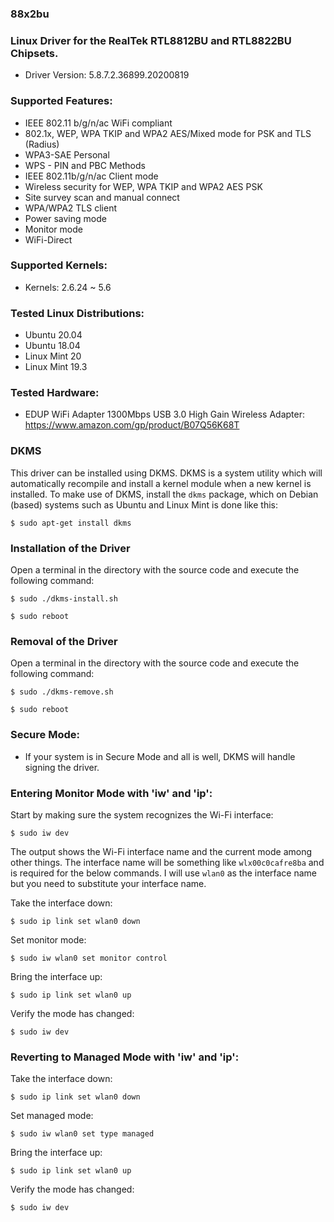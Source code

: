 ### 88x2bu

### Linux Driver for the RealTek RTL8812BU and RTL8822BU Chipsets.

- Driver Version: 5.8.7.2.36899.20200819

### Supported Features:

- IEEE 802.11 b/g/n/ac WiFi compliant
- 802.1x, WEP, WPA TKIP and WPA2 AES/Mixed mode for PSK and TLS (Radius)
- WPA3-SAE Personal
- WPS - PIN and PBC Methods
- IEEE 802.11b/g/n/ac Client mode
- Wireless security for WEP, WPA TKIP and WPA2 AES PSK
- Site survey scan and manual connect
- WPA/WPA2 TLS client
- Power saving mode
- Monitor mode
- WiFi-Direct

### Supported Kernels:

- Kernels: 2.6.24 ~ 5.6

### Tested Linux Distributions:

- Ubuntu 20.04
- Ubuntu 18.04
- Linux Mint 20
- Linux Mint 19.3

### Tested Hardware:

- EDUP WiFi Adapter 1300Mbps USB 3.0 High Gain Wireless Adapter:
  https://www.amazon.com/gp/product/B07Q56K68T

### DKMS
This driver can be installed using DKMS. DKMS is a system utility which will automatically recompile and install a kernel module when a new kernel is installed. To make use of DKMS, install the `dkms` package, which on Debian (based) systems such as Ubuntu and Linux Mint is done like this:
```
$ sudo apt-get install dkms
```

### Installation of the Driver
Open a terminal in the directory with the source code and execute the following command:
```
$ sudo ./dkms-install.sh
```
```
$ sudo reboot
```
### Removal of the Driver
Open a terminal in the directory with the source code and execute the following command:
```
$ sudo ./dkms-remove.sh
```
```
$ sudo reboot
```
### Secure Mode:

- If your system is in Secure Mode and all is well, DKMS will handle signing the driver. 

### Entering Monitor Mode with 'iw' and 'ip':
Start by making sure the system recognizes the Wi-Fi interface:
```
$ sudo iw dev
```

The output shows the Wi-Fi interface name and the current mode among other things. The interface name will be something like `wlx00c0cafre8ba` and is required for the below commands. I will use `wlan0` as the interface name but you need to substitute your interface name.

Take the interface down:
```
$ sudo ip link set wlan0 down
```

Set monitor mode:
```
$ sudo iw wlan0 set monitor control
```

Bring the interface up:
```
$ sudo ip link set wlan0 up
```

Verify the mode has changed:
```
$ sudo iw dev
```

### Reverting to Managed Mode with 'iw' and 'ip':

Take the interface down:
```
$ sudo ip link set wlan0 down
```

Set managed mode:
```
$ sudo iw wlan0 set type managed
```

Bring the interface up:
```
$ sudo ip link set wlan0 up
```

Verify the mode has changed:
```
$ sudo iw dev
```
